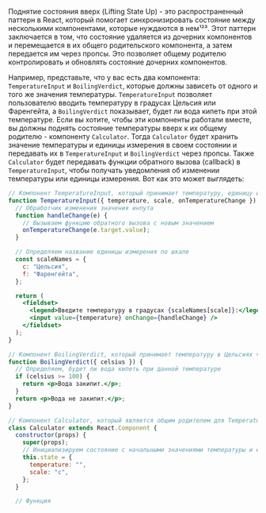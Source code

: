 Поднятие состояния вверх (Lifting State Up) - это распространенный паттерн в React, который помогает синхронизировать состояние между несколькими компонентами, которые нуждаются в нем¹²³. Этот паттерн заключается в том, что состояние удаляется из дочерних компонентов и перемещается в их общего родительского компонента, а затем передается им через пропсы. Это позволяет общему родителю контролировать и обновлять состояние дочерних компонентов.

Например, представьте, что у вас есть два компонента: `TemperatureInput` и `BoilingVerdict`, которые должны зависеть от одного и того же значения температуры. `TemperatureInput` позволяет пользователю вводить температуру в градусах Цельсия или Фаренгейта, а `BoilingVerdict` показывает, будет ли вода кипеть при этой температуре. Если вы хотите, чтобы эти компоненты работали вместе, вы должны поднять состояние температуры вверх к их общему родителю - компоненту `Calculator`. Тогда `Calculator` будет хранить значение температуры и единицы измерения в своем состоянии и передавать их в `TemperatureInput` и `BoilingVerdict` через пропсы. Также `Calculator` будет передавать функции обратного вызова (callback) в `TemperatureInput`, чтобы получать уведомления об изменении температуры или единицы измерения. Вот как это может выглядеть:

```jsx
// Компонент TemperatureInput, который принимает температуру, единицу измерения и функцию обратного вызова через пропсы
function TemperatureInput({ temperature, scale, onTemperatureChange }) {
  // Обработчик изменения значения инпута
  function handleChange(e) {
    // Вызываем функцию обратного вызова с новым значением
    onTemperatureChange(e.target.value);
  }

  // Определяем название единицы измерения по шкале
  const scaleNames = {
    c: "Цельсия",
    f: "Фаренгейта",
  };

  return (
    <fieldset>
      <legend>Введите температуру в градусах {scaleNames[scale]}:</legend>
      <input value={temperature} onChange={handleChange} />
    </fieldset>
  );
}

// Компонент BoilingVerdict, который принимает температуру в Цельсиях через пропсы
function BoilingVerdict({ celsius }) {
  // Определяем, будет ли вода кипеть при данной температуре
  if (celsius >= 100) {
    return <p>Вода закипит.</p>;
  }
  return <p>Вода не закипит.</p>;
}

// Компонент Calculator, который является общим родителем для TemperatureInput и BoilingVerdict
class Calculator extends React.Component {
  constructor(props) {
    super(props);
    // Инициализируем состояние с начальными значениями температуры и единицы измерения
    this.state = {
      temperature: "",
      scale: "c",
    };
  }

  // Функция

```

